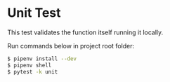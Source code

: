 # Unit Test

This test validates the function itself running it locally.

Run commands below in project root folder:

```bash
$ pipenv install --dev
$ pipenv shell
$ pytest -k unit
```
